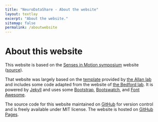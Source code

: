 ```yaml
---
title: "NeuroDataShare - About the website"
layout: textlay
excerpt: "About the website."
sitemap: false
permalink: /aboutwebsite
---
```


# About this website

This website is based on the [Senses in Motion symposium](https://sensesinmotion.org/) website ([source](https://github.com/znamlab/senses-in-motion)).

That website was largely based on the [template](https://github.com/mpa139/allanlab)
provided by [the Allan lab](http://www.allanlab.org/) and includes some code
adapted from the website of [the Bedford lab](https://bedford.io/). It is powered
by [Jekyll](https://jekyllrb.com) and uses some [Bootstrap](http://www.getbootstrap.com),
[Bootswatch](http://www.bootswatch.com), and [Font Awesome](https://fontawesome.com/).

The source code for this website maintained on [GitHub](https://github.com/OpenSourceBrain/NeuroDataShare)
for version control and is freely available under MIT license.  The website is hosted on
[GitHub Pages](https://pages.github.com/).
